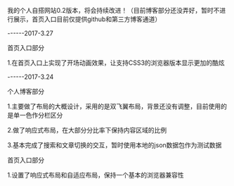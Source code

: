 我的个人自搭网站0.2版本，将会持续改进！（目前博客部分还没弄好，暂时不进行展示，首页入口目前仅提供github和第三方博客通道）



------2017-3.27

首页入口部分

1.在首页入口上实现了开场动画效果，让支持CSS3的浏览器版本显示更加的酷炫

------2017-3.24

个人博客部分

1.主要做了布局的大概设计，采用的是双飞翼布局，背景还没有调整，目前使用的是单一色作分栏区分

2.做了响应式布局，在大部分分比率下保持内容区域的比例

3.基本完成了搜索和文章切换的交互，暂时使用本地的json数据包作为测试数据

首页入口部分

1.设置了响应式布局和自适应布局，保持一个基本的浏览器兼容性
